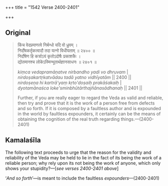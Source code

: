 +++
title = "1542 Verse 2400-2401"

+++
## Original 
>
> किंच वेदप्रमाणत्वे निर्बन्धो यदि वो ध्रुवम् ।  
> निर्दोषकर्तृकत्वादौ तदा यत्नो विधीयताम् ॥ २४०० ॥  
> निर्दोषेण हि कर्त्राऽयं कृतोऽदोषैः प्रकाशकैः ।  
> द्योतमानश्च लोकेऽस्मिन्भूतार्थज्ञानसाधनः ॥ २४०१ ॥ 
>
> *kiṃca vedapramāṇatve nirbandho yadi vo dhruvam* \|  
> *nirdoṣakartṛkatvādau tadā yatno vidhīyatām* \|\| 2400 \|\|  
> *nirdoṣeṇa hi kartrā'yaṃ kṛto'doṣaiḥ prakāśakaiḥ* \|  
> *dyotamānaśca loke'sminbhūtārthajñānasādhanaḥ* \|\| 2401 \|\| 
>
> Further, if you are really eager to regard the Veda as valid and reliable, then try and prove that it is the work of a person free from defects and so forth. If it is composed by a faultless author and is expounded in the world by faultless expounders, it certainly can be the means of obtaining the cognition of the real truth regarding things.—(2400-2401)



## Kamalaśīla

The following text proceeds to urge that the reason for the validity and reliability of the Veda may be held to lie in the fact of its being the work of a reliable person; why rely upon its not being the work of anyone, which only shows your stupidity?—[*see verses 2400-2401 above*]

‘*And so forth*’—is meant to include the faultless *expounders*—(2400-2401)


